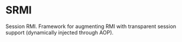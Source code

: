 # SRMI
Session RMI. Framework for augmenting RMI with transparent session support (dynamically injected through AOP).
